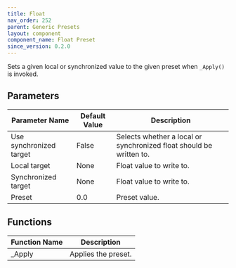 ```yaml
---
title: Float
nav_order: 252
parent: Generic Presets
layout: component
component_name: Float Preset
since_version: 0.2.0
---
```


Sets a given local or synchronized value to the given preset when `_Apply()` is invoked.

## Parameters

| Parameter Name          | Default Value | Description                                                         |
|-------------------------|---------------|---------------------------------------------------------------------|
| Use synchronized target | False         | Selects whether a local or synchronized float should be written to. |
| Local target            | None          | Float value to write to.                                            |
| Synchronized target     | None          | Float value to write to.                                            |
| Preset                  | 0.0           | Preset value.                                                       |

## Functions

| Function Name | Description         |
|---------------|---------------------|
| _Apply        | Applies the preset. |